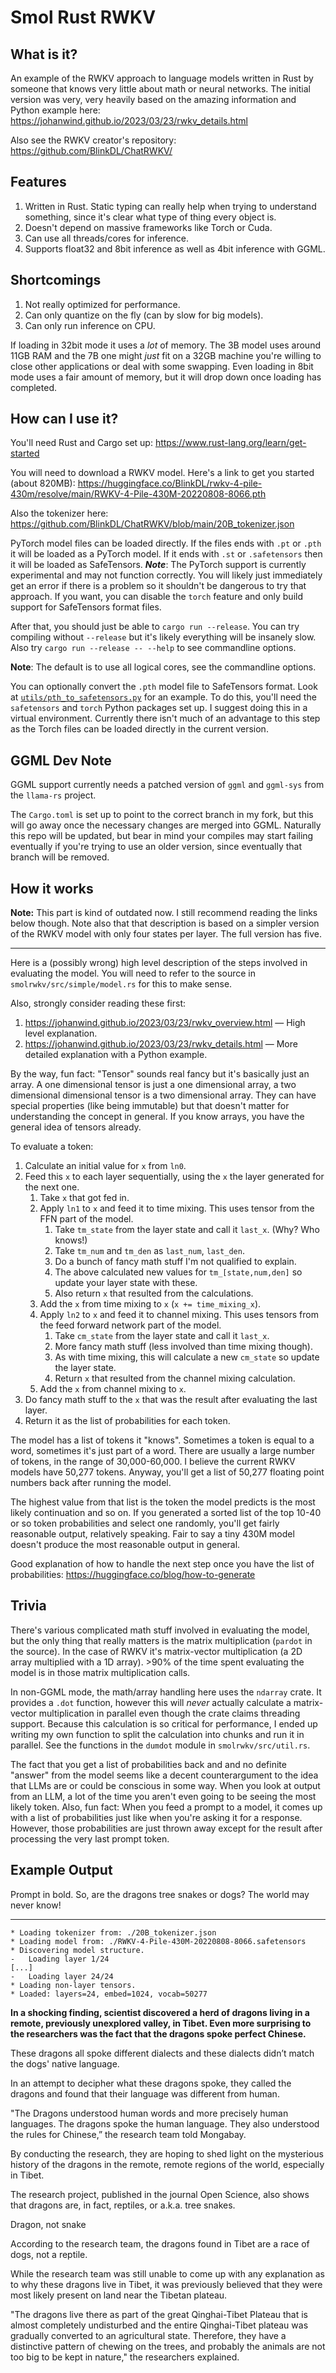 # Smol Rust RWKV

## What is it?

An example of the RWKV approach to language models written in Rust by someone that
knows very little about math or neural networks. The initial version was very, very heavily based on the
amazing information and Python example here: https://johanwind.github.io/2023/03/23/rwkv_details.html

Also see the RWKV creator's repository: https://github.com/BlinkDL/ChatRWKV/

## Features

1. Written in Rust. Static typing can really help when trying to understand something, since it's clear what type of thing every object is.
2. Doesn't depend on massive frameworks like Torch or Cuda.
3. Can use all threads/cores for inference.
4. Supports float32 and 8bit inference as well as 4bit inference with GGML.

## Shortcomings

1. Not really optimized for performance.
2. Can only quantize on the fly (can by slow for big models).
3. Can only run inference on CPU.

If loading in 32bit mode it uses a _lot_ of memory. The 3B model uses around 11GB RAM and the 7B one might _just_ fit on a 32GB machine
you're willing to close other applications or deal with some swapping. Even loading in 8bit mode uses a fair amount of memory, but
it will drop down once loading has completed.

## How can I use it?

You'll need Rust and Cargo set up: https://www.rust-lang.org/learn/get-started

You will need to download a RWKV model. Here's a link to get you started (about 820MB): https://huggingface.co/BlinkDL/rwkv-4-pile-430m/resolve/main/RWKV-4-Pile-430M-20220808-8066.pth

Also the tokenizer here: https://github.com/BlinkDL/ChatRWKV/blob/main/20B_tokenizer.json

PyTorch model files can be loaded directly. If the files ends with `.pt` or `.pth` it will be loaded as a PyTorch
model. If it ends with `.st` or `.safetensors` then it will be loaded as SafeTensors. ***Note***: The PyTorch support
is currently experimental and may not function correctly. You will likely just immediately get an error if there is a problem
so it shouldn't be dangerous to try that approach. If you want, you can disable the `torch` feature and only build
support for SafeTensors format files.

After that, you should just be able to `cargo run --release`. You can try compiling without `--release` but
it's likely everything will be insanely slow. Also try `cargo run --release -- --help` to see commandline options.

**Note**: The default is to use all logical cores, see the commandline options.

You can optionally convert the `.pth` model file to SafeTensors format. Look at
[`utils/pth_to_safetensors.py`](utils/pth_to_safetensors.py) for an example.
To do this, you'll need the `safetensors` and `torch` Python packages set up.
I suggest doing this in a virtual environment. Currently there isn't much of an
advantage to this step as the Torch files can be loaded directly in the current
version.

## GGML Dev Note

GGML support currently needs a patched version of `ggml` and `ggml-sys` from the `llama-rs` project.

The `Cargo.toml` is set up to point to the correct branch in my fork, but this will go away once the
necessary changes are merged into GGML. Naturally this repo will be updated, but bear in mind
your compiles may start failing eventually if you're trying to use an older version, since eventually
that branch will be removed.

## How it works

**Note:** This part is kind of outdated now. I still recommend reading the links below though. Note also
that that description is based on a simpler version of the RWKV model with only four states per layer.
The full version has five.

***

Here is a (possibly wrong) high level description of the steps involved in evaluating the model.
You will need to refer to the source in `smolrwkv/src/simple/model.rs` for this to make sense.

Also, strongly consider reading these first:

1. https://johanwind.github.io/2023/03/23/rwkv_overview.html — High level explanation.
2. https://johanwind.github.io/2023/03/23/rwkv_details.html — More detailed explanation with a Python example.

By the way, fun fact: "Tensor" sounds real fancy but it's basically just an array. A one dimensional
tensor is just a one dimensional array, a two dimensional dimensional tensor is a two dimensional
array. They can have special properties (like being immutable) but that doesn't matter for understanding
the concept in general. If you know arrays, you have the general idea of tensors already.

To evaluate a token:

1. Calculate an initial value for `x` from `ln0`.
2. Feed this `x` to each layer sequentially, using the `x` the layer generated for the next one.
    1. Take `x` that got fed in.
    2. Apply `ln1` to `x` and feed it to time mixing. This uses tensor from the FFN part of the model.
       1. Take `tm_state` from the layer state and call it `last_x`. (Why? Who knows!)
       2. Take `tm_num` and `tm_den` as `last_num`, `last_den`.
       3. Do a bunch of fancy math stuff I'm not qualified to explain.
       4. The above calculated new values for `tm_[state,num,den]` so update your layer state with these.
       5. Also return `x` that resulted from the calculations.
    3. Add the `x` from time mixing to `x` (`x += time_mixing_x`).
    4. Apply `ln2` to `x` and feed it to channel mixing. This uses tensors from the feed forward network part of the model.
       1. Take `cm_state` from the layer state and call it `last_x`.
       2. More fancy math stuff (less involved than time mixing though).
       3. As with time mixing, this will calculate a new `cm_state` so update the layer state.
       4. Return `x` that resulted from the channel mixing calculation.
    5. Add the `x` from channel mixing to `x`.
3. Do fancy math stuff to the `x` that was the result after evaluating the last layer.
4. Return it as the list of probabilities for each token.

The model has a list of tokens it "knows". Sometimes a token is equal to a word, sometimes it's
just part of a word. There are usually a large number of tokens, in the range of 30,000-60,000.
I believe the current RWKV models have 50,277 tokens. Anyway, you'll get a list of 50,277 floating
point numbers back after running the model.

The highest value from that list is the token the model predicts is the most likely continuation and so on.
If you generated a sorted list of the top 10-40 or so token probabilities and select one randomly, you'll
get fairly reasonable output, relatively speaking. Fair to say a tiny 430M model doesn't produce the most
reasonable output in general.

Good explanation of how to handle the next step once you have the list of probabilities:
https://huggingface.co/blog/how-to-generate

## Trivia

There's various complicated math stuff involved in evaluating the model, but the only thing that really
matters is the matrix multiplication (`pardot` in the source). In the case of RWKV it's matrix-vector
multiplication (a 2D array multiplied with a 1D array). >90% of the time spent evaluating the model
is in those matrix multiplication calls.

In non-GGML mode, the math/array handling here uses the `ndarray` crate. It provides a `.dot` function,
however this will _never_ actually calculate a matrix-vector multiplication in parallel even though the
crate claims threading support. Because this calculation is so critical for performance, I ended up writing
my own function to split the calculation into chunks and run it in parallel. See the functions in the
`dumdot` module in `smolrwkv/src/util.rs`.

The fact that you get a list of probabilities back and and no definite "answer" from the model
seems like a decent counterargument to the idea that LLMs are or could be conscious in some way.
When you look at output from an LLM, a lot of the time you aren't even going to be seeing the
most likely token. Also, fun fact: When you feed a prompt to a model, it comes up with a list
of probabilities just like when you're asking it for a response. However, those probabilities
are just thrown away except for the result after processing the very last prompt token.

## Example Output

Prompt in bold. So, are the dragons tree snakes or dogs? The world may never know!

***

```plaintext
* Loading tokenizer from: ./20B_tokenizer.json
* Loading model from: ./RWKV-4-Pile-430M-20220808-8066.safetensors
* Discovering model structure.
-   Loading layer 1/24
[...]
-   Loading layer 24/24
* Loading non-layer tensors.
* Loaded: layers=24, embed=1024, vocab=50277
```

**In a shocking finding, scientist discovered a herd of dragons living in a remote, previously unexplored valley, in Tibet. Even more surprising to the researchers was the fact that the dragons spoke perfect Chinese.**

These dragons all spoke different dialects and these dialects didn’t match the dogs' native language.

In an attempt to decipher what these dragons spoke, they called the dragons and found that their language was different from human.

"The Dragons understood human words and more precisely human languages. The dragons spoke the human language. They also understood the rules for Chinese,” the research team told Mongabay.

By conducting the research, they are hoping to shed light on the mysterious history of the dragons in the remote, remote regions of the world, especially in Tibet.

The research project, published in the journal Open Science, also shows that dragons are, in fact, reptiles, or a.k.a. tree snakes.

Dragon, not snake

According to the research team, the dragons found in Tibet are a race of dogs, not a reptile.

While the research team was still unable to come up with any explanation as to why these dragons live in Tibet, it was previously believed that they were most likely present on land near the Tibetan plateau.

"The dragons live there as part of the great Qinghai-Tibet Plateau that is almost completely undisturbed and the entire Qinghai-Tibet plateau was gradually converted to an agricultural state. Therefore, they have a distinctive pattern of chewing on the trees, and probably the animals are not too big to be kept in nature," the researchers explained.

